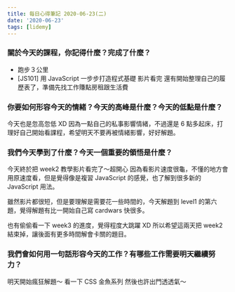 ```yaml
---
title: 每日心得筆記 2020-06-23(二)
date: '2020-06-23'
tags: [lidemy]
---
```


### 關於今天的課程，你記得什麼？完成了什麼？

- 跑步３公里
- [JS101] 用 JavaScript 一步步打造程式基礎 影片看完
  還有開始整理自己的履歷表了，準備先找工作賺點房租跟生活費

### 你要如何形容今天的情緒？今天的高峰是什麼？今天的低點是什麼？

今天也是忽高忽低 XD 因為一點自己的私事影響情緒，不過還是 6 點多起床，打理好自己開始看課程，希望明天不要再被情緒影響，好好解題。

### 我們今天學到了什麼？今天一個重要的領悟是什麼？

今天終於把 week2 教學影片看完了～超開心
因為看影片速度很龜，不懂的地方會用原速度看，但是覺得像是複習 JavaScript 的感覺，也了解到很多新的 JavaScript 用法。

雖然影片都很短，但是要理解是需要花一些時間的，今天解題到 level1 的第六題，覺得解題有比一開始自己寫 cardwars 快很多。

也有偷偷看一下 week3 的進度，覺得程度大跳躍 XD
所以希望這兩天把 week2 結束掉，讓後面有更多時間解會卡關的題目。

### 我們會如何用一句話形容今天的工作？有哪些工作需要明天繼續努力？

明天開始瘋狂解題～
看一下 CSS 金魚系列
然後也許出門透透氣～
